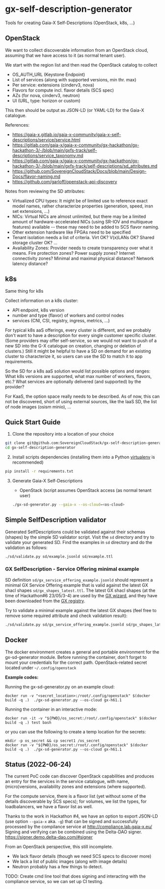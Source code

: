 # gx-self-description-generator
Tools for creating Gaia-X Self-Descriptions (OpenStack, k8s, ...)

## OpenStack
We want to collect discoverable information from an OpenStack cloud,
assuming that we have access to it (as normal tenant user).

We start with the region list and then read the OpenStack catalog to collect
- OS_AUTH_URL (Keystone Endpoint)
- List of services (along with supported versions, min thr. max)
- Per service: extensions (cinderv3, nova)
- Flavors for compute incl. flavor details (SCS spec)
- AZs (for nova, cinderv3, neutron)
- UI (URL, type: horizon or custom)

This then should be output as JSON-LD (or YAML-LD) for the Gaia-X catalogue.

References:
- <https://gaia-x.gitlab.io/gaia-x-community/gaia-x-self-descriptions/service/service.html>
- <https://gitlab.com/gaia-x/gaia-x-community/gx-hackathon/gx-hackathon-3/-/blob/main/gxfs-track/self-descriptions/service_taxonomy.md>
- <https://gitlab.com/gaia-x/gaia-x-community/gx-hackathon/gx-hackathon-3/-/blob/main/gxfs-track/self-descriptions/sd_attributes.md>
- <https://github.com/SovereignCloudStack/Docs/blob/main/Design-Docs/flavor-naming.md>
- <https://github.com/garloff/openstack-api-discovery>

Notes from reviewing the SD attributes:
* Virtualized CPU types: It might be of limited use to reference exact model names, rather characterize properties
  (generation, speed, insn set extensions, ...)
* NICs: Virtual NICs are almost unlimited, but there may be a limited amount of hardware-accelerated
  NICs (using SR-IOV and multiqueue features) available -- these may need to be added to SCS flavor
  naming.
* Other extension hardware like FPGAs need to be specified
* Tenant isolation needs a list of criteria. Virt OK? V(x)LANs OK? Shared storage cluster OK? ...
* Availability Zones: Provider needs to create transparency over what it means. Fire protection zones?
  Power supply zones? Internet connectivity zones? Minimal and maximal physical distance? Network
  latency distance?


## k8s
Same thing for k8s

Collect information on a k8s cluster:
- API endpoint, k8s version
- number and type (flavor) of workers and control nodes
- services (CNI, CSI, registry, ingress, metrics, ...)

For typical k8s aaS offerings, every cluster is different,
and we probably don't want to have a description for every single
customer specific cluster. (Some providers may offer self-service,
so we would not want to push of a new SD into the G-X catalogue on
creation, changing or deletion of clusters.) Still it might be
helpful to have a SD on demand for an existing cluster to characterize
it, so users can use the SD to match it to app requirements.

So the SD for a k8s aaS solution would list possible options and
ranges: What k8s versions are supported, what max number of workers,
flavors, etc.? What services are optionally delivered (and supported)
by the provider?

For KaaS, the option space really needs to be described.
As of now, this can not be discovered, short of using external sources,
like the IaaS SD, the list of node images (osism minio), ...

## Quick Start Guide

1. Clone the repository into a location of your choice
```bash
git clone git@github.com:SovereignCloudStack/gx-self-description-generator.git
cd gx-self-description-generator
```

2. Install scripts dependencies (installing them into a Python [virtualenv](https://virtualenv.pypa.io/en/stable/) is recommended)
```bash
pip install -r requirements.txt
```

3. Generate Gaia-X Self-Descriptions

   - OpenStack (script assumes OpenStack access (as normal tenant user)
   ```bash
   ./gx-sd-generator.py --gaia-x --os-cloud=<os-cloud>
   ```

## Simple SelfDescription validator

Generated SelfDescriptions could be validated against their schemas (shapes) by the 
simple SD validator script. Visit the `sd` directory and try to validate your 
generated SD. Find the examples in `sd` directory and do the validation as follows:
```bash
./sd/validate.py sd/example.jsonld sd/example.ttl
```

### GX SelfDescription - Service Offering minimal example

SD definition `sd/gx_service_offering_example.jsonld` should represent
a minimal GX Service Offering example that is valid against the latest GX shacl shapes `sd/gx_shapes_latest.ttl`.
The latest GX shacl shapes (at the time of Hackathon#6 23/05/3-4) are
used by the [GX wizard](https://wizard.lab.gaia-x.eu/), and they have been downloaded from the [GX registry](https://registry.lab.gaia-x.eu/v1/api/trusted-shape-registry/v1/shapes/trustframework).

Try to validate a minimal example against the latest GX shapes (feel free to remove some
required attribute and check validation result):
```bash
./sd/validate.py sd/gx_service_offering_example.jsonld sd/gx_shapes_latest.ttl
```

## Docker

The docker environment creates a general and portable environment for the gx-sd-generator module. Before running the container, don't forget to mount your credentials for the correct path. OpenStack-related secret located under `~/.config/openstack`

**Example codes:**

Running the gx-sd-generator.py on an example cloud:
```docker
docker run -v "<secret_location>:/root/.config/openstack" $(docker build -q .)  ./gx-sd-generator.py --os-cloud gx-h61.1
```

Running the container in an interactive mode:
```docker
docker run -it -v "${PWD}/os_secret:/root/.config/openstack" $(docker build -q .) test bash
```

or you can use the following to create a temp location for the secrets:

```shell
mkdir -p os_secret && cp secret1 /os_secret
docker run -v "${PWD}/os_secret:/root/.config/openstack" $(docker build -q .)  ./gx-sd-generator.py --os-cloud gx-h61.1
```

## Status (2022-06-24)
The current PoC code can discover OpenStack capabilities and produces
an entry for the services in the service catalogue, with name,
(micro)versions, availability zones and extensions (where supported).

For the compute service, there is a flavor list (yet without some
of the details discoverable by SCS specs); for volumes, we
list the types, for loadbalancers, we have a flavor list as well.

Thanks to the work in Hackathon #4, we have an option to export
JSON-LD (use option `--gaia-x` aka. `-g`) that can be signed and
successfully processed by the compilance service at
http://compliance.lab.gaia-x.eu/
Signing and verifying can be combined using the Delta-DAO signer.
https://signer.demo.delta-dao.com/#signer

From an OpenStack perspective, this still incomplete.
- We lack flavor details (though we need SCS specs to discover more)
- We lack a list of public images (along with image details)
- Neutron probably has a few things to detect.

TODO: Create cmd line tool that does signing and interacting with
the compliance service, so we can set up CI testing.

